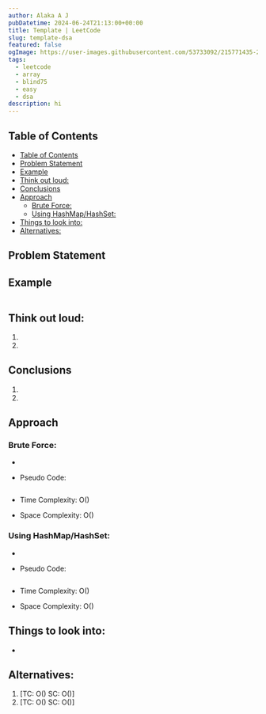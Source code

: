 ```yaml
---
author: Alaka A J
pubDatetime: 2024-06-24T21:13:00+00:00
title: Template | LeetCode
slug: template-dsa
featured: false
ogImage: https://user-images.githubusercontent.com/53733092/215771435-25408246-2309-4f8b-a781-1f3d93bdf0ec.png
tags:
  - leetcode
  - array
  - blind75
  - easy
  - dsa
description: hi
---
```


## Table of Contents

- [Table of Contents](#table-of-contents)
- [Problem Statement](#problem-statement)
- [Example](#example)
- [Think out loud:](#think-out-loud)
- [Conclusions](#conclusions)
- [Approach](#approach)
  - [Brute Force:](#brute-force)
  - [Using HashMap/HashSet:](#using-hashmaphashset)
- [Things to look into:](#things-to-look-into)
- [Alternatives:](#alternatives)

## Problem Statement

## Example

```bash

```

## Think out loud:

1.
2.

## Conclusions

1.
2.

## Approach

### Brute Force:

-
- Pseudo Code:

  ```

  ```

- Time Complexity: O()
- Space Complexity: O()

### Using HashMap/HashSet:

-
- Pseudo Code:

  ```

  ```

- Time Complexity: O()
- Space Complexity: O()

## Things to look into:

-

## Alternatives:

1.  [TC: O() SC: O()]
2.  [TC: O() SC: O()]
